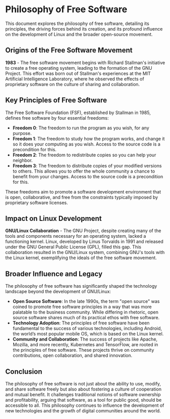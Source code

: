 # Philosophy of Free Software

This document explores the philosophy of free software, detailing its principles, the driving forces behind its creation, and its profound influence on the development of Linux and the broader open-source movement.

## Origins of the Free Software Movement

**1983** - The free software movement begins with Richard Stallman's initiative to create a free operating system, leading to the formation of the GNU Project. This effort was born out of Stallman's experiences at the MIT Artificial Intelligence Laboratory, where he observed the effects of proprietary software on the culture of sharing and collaboration.

## Key Principles of Free Software

The Free Software Foundation (FSF), established by Stallman in 1985, defines free software by four essential freedoms:
- **Freedom 0**: The freedom to run the program as you wish, for any purpose.
- **Freedom 1**: The freedom to study how the program works, and change it so it does your computing as you wish. Access to the source code is a precondition for this.
- **Freedom 2**: The freedom to redistribute copies so you can help your neighbor.
- **Freedom 3**: The freedom to distribute copies of your modified versions to others. This allows you to offer the whole community a chance to benefit from your changes. Access to the source code is a precondition for this.

These freedoms aim to promote a software development environment that is open, collaborative, and free from the constraints typically imposed by proprietary software licenses.

## Impact on Linux Development

**GNU/Linux Collaboration** - The GNU Project, despite creating many of the tools and components necessary for an operating system, lacked a functioning kernel. Linux, developed by Linus Torvalds in 1991 and released under the GNU General Public License (GPL), filled this gap. This collaboration resulted in the GNU/Linux system, combining GNU's tools with the Linux kernel, exemplifying the ideals of the free software movement.

## Broader Influence and Legacy

The philosophy of free software has significantly shaped the technology landscape beyond the development of GNU/Linux:
- **Open Source Software**: In the late 1990s, the term "open source" was coined to promote free software principles in a way that was more palatable to the business community. While differing in rhetoric, open source software shares much of its practical ethos with free software.
- **Technology Adoption**: The principles of free software have been fundamental to the success of various technologies, including Android, the world’s most popular mobile OS, which is based on the Linux kernel.
- **Community and Collaboration**: The success of projects like Apache, Mozilla, and more recently, Kubernetes and TensorFlow, are rooted in the principles of free software. These projects thrive on community contributions, open collaboration, and shared innovation.

## Conclusion

The philosophy of free software is not just about the ability to use, modify, and share software freely but also about fostering a culture of cooperation and mutual benefit. It challenges traditional notions of software ownership and profitability, arguing that software, as a tool for public good, should be accessible to all. This philosophy continues to influence the development of new technologies and the growth of digital communities around the world.
